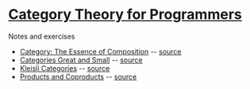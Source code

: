# [Category Theory for Programmers](https://bartoszmilewski.com/2014/10/28/category-theory-for-programmers-the-preface/)

Notes and exercises

* [Category: The Essence of Composition](./ch1/index.md) -- [source](https://bartoszmilewski.com/2014/12/05/categories-great-and-small/)
* [Categories Great and Small](./ch3/index.md) -- [source](https://bartoszmilewski.com/2014/12/05/categories-great-and-small/)
* [Kleisli Categories](./ch4/index.md) -- [source](https://bartoszmilewski.com/2014/12/23/kleisli-categories/)
* [Products and Coproducts](./ch4/index.md) -- [source](https://bartoszmilewski.com/2015/01/07/products-and-coproducts/)
